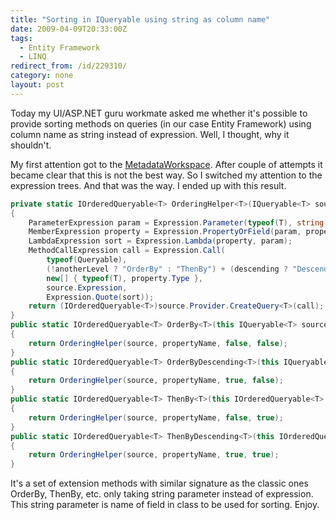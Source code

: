 ```yaml
---
title: "Sorting in IQueryable using string as column name"
date: 2009-04-09T20:33:00Z
tags:
  - Entity Framework
  - LINQ
redirect_from: /id/229310/
category: none
layout: post
---
```

Today my UI/ASP.NET guru workmate asked me whether it's possible to provide sorting methods on queries (in our case Entity Framework) using column name as string instead of expression. Well, I thought, why it shouldn't.

My first attention got to the [MetadataWorkspace][1]. After couple of attempts it became clear that this is not the best way. So I switched my attention to the expression trees. And that was the way. I ended up with this result.

```csharp
private static IOrderedQueryable<T> OrderingHelper<T>(IQueryable<T> source, string propertyName, bool descending, bool anotherLevel)
{
    ParameterExpression param = Expression.Parameter(typeof(T), string.Empty); // I don't care about some naming
    MemberExpression property = Expression.PropertyOrField(param, propertyName);
    LambdaExpression sort = Expression.Lambda(property, param);
    MethodCallExpression call = Expression.Call(
        typeof(Queryable),
        (!anotherLevel ? "OrderBy" : "ThenBy") + (descending ? "Descending" : string.Empty),
        new[] { typeof(T), property.Type },
        source.Expression,
        Expression.Quote(sort));
    return (IOrderedQueryable<T>)source.Provider.CreateQuery<T>(call);
}
public static IOrderedQueryable<T> OrderBy<T>(this IQueryable<T> source, string propertyName)
{
    return OrderingHelper(source, propertyName, false, false);
}
public static IOrderedQueryable<T> OrderByDescending<T>(this IQueryable<T> source, string propertyName)
{
    return OrderingHelper(source, propertyName, true, false);
}
public static IOrderedQueryable<T> ThenBy<T>(this IOrderedQueryable<T> source, string propertyName)
{
    return OrderingHelper(source, propertyName, false, true);
}
public static IOrderedQueryable<T> ThenByDescending<T>(this IOrderedQueryable<T> source, string propertyName)
{
    return OrderingHelper(source, propertyName, true, true);
}
```

It's a set of extension methods with similar signature as the classic ones OrderBy, ThenBy, etc. only taking string parameter instead of expression. This string parameter is name of field in class to be used for sorting. Enjoy.

[1]: http://msdn.microsoft.com/en-us/library/system.data.metadata.edm.metadataworkspace.aspx
